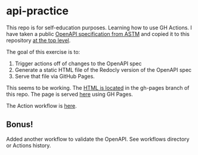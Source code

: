 # api-practice
This repo is for self-education purposes.  Learning how to use GH Actions.  I have taken a public [OpenAPI specification from ASTM](https://github.com/astm-utm/Protocol) and copied it to this repository [at the top level](./utm.yaml).

The goal of this exercise is to:

1. Trigger actions off of changes to the OpenAPI spec
2. Generate a static HTML file of the Redocly version of the OpenAPI spec
3. Serve that file via GitHub Pages.

This seems to be working.  The [HTML is located](https://github.com/nasajoey/api-practice/blob/gh-pages/utm.html) in the gh-pages branch of this repo.  The page is served [here](https://nasajoey.github.io/api-practice/utm.html) using GH Pages.

The Action workflow is [here](https://github.com/nasajoey/api-practice/blob/main/.github/workflows/create-redocly.yaml).

## Bonus!

Added another workflow to validate the OpenAPI.  See workflows directory or Actions history.
